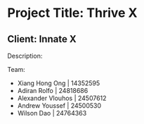 # Project Title: Thrive X

## Client: Innate X

Description:

Team:

- Xiang Hong Ong | 14352595
- Adiran Rolfo | 24818686
- Alexander Vlouhos | 24507612
- Andrew Youssef | 24500530
- Wilson Dao | 24764363

